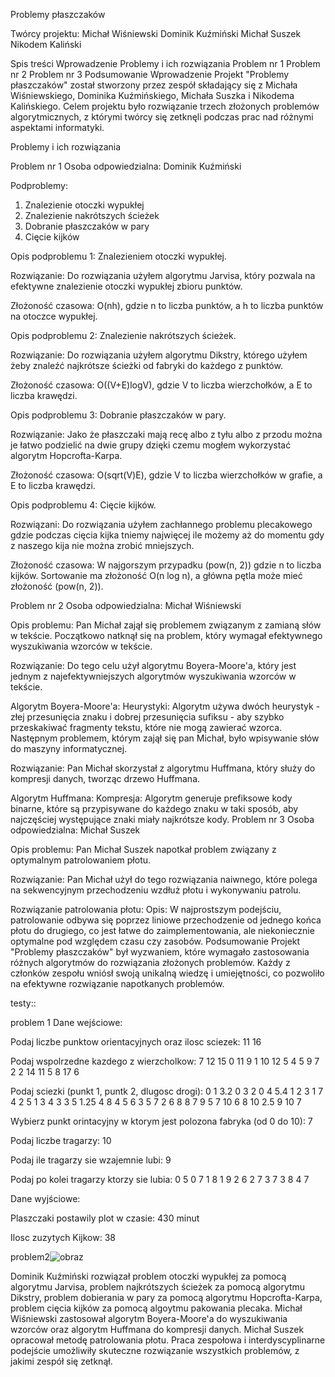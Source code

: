 Problemy płaszczaków

Twórcy projektu:
Michał Wiśniewski
Dominik Kuźmiński
Michał Suszek
Nikodem Kaliński


Spis treści
Wprowadzenie
Problemy i ich rozwiązania
Problem nr 1
Problem nr 2
Problem nr 3
Podsumowanie
Wprowadzenie
Projekt "Problemy płaszczaków" został stworzony przez zespół składający się z Michała Wiśniewskiego, Dominika Kuźmińskiego, Michała Suszka i Nikodema Kalińskiego. Celem projektu było rozwiązanie trzech złożonych problemów algorytmicznych, z którymi twórcy się zetknęli podczas prac nad różnymi aspektami informatyki.

Problemy i ich rozwiązania

Problem nr 1
Osoba odpowiedzialna: Dominik Kuźmiński

  Podproblemy:
  1. Znalezienie otoczki wypukłej
  2. Znalezienie nakrótszych ścieżek
  3. Dobranie płaszczaków w pary
  4. Cięcie kijków
  
  
  Opis podproblemu 1: Znalezieniem otoczki wypukłej.
  
  Rozwiązanie: Do rozwiązania użyłem algorytmu Jarvisa, który pozwala na efektywne znalezienie otoczki wypukłej zbioru punktów.
  
  Złożoność czasowa: O(nh), gdzie n to liczba punktów, a h to liczba punktów na otoczce wypukłej.
  
  
  Opis podproblemu 2: Znalezienie nakrótszych ścieżek.
  
  Rozwiązanie: Do rozwiązania użyłem algorytmu Dikstry, którego użyłem żeby znaleźć najkrótsze ścieżki od fabryki do każdego z punktów.
  
  Złożoność czasowa: O((V+E)logV), gdzie V to liczba wierzchołków, a E to liczba krawędzi.
  
  
  Opis podproblemu 3: Dobranie płaszczaków w pary.
  
  Rozwiązanie: Jako że płaszczaki mają recę albo z tyłu albo z przodu można je łatwo podzielić na dwie grupy dzięki czemu mogłem wykorzystać algorytm Hopcrofta-Karpa.
  
  Złożoność czasowa: O(sqrt(V)E), gdzie V to liczba wierzchołków w grafie, a E to liczba krawędzi.
  
  
  Opis podproblemu 4: Cięcie kijków.
  
  Rozwiązani: Do rozwiązania użyłem zachłannego problemu plecakowego gdzie podczas cięcia kijka tniemy najwięcej ile możemy aż do momentu gdy z naszego kija nie można zrobić mniejszych.
  
  Złożoność czasowa: W najgorszym przypadku (pow(n, 2)) gdzie n to liczba kijków. Sortowanie ma złożoność O(n log n), a główna pętla może mieć złożoność (pow(n, 2)).



Problem nr 2
Osoba odpowiedzialna: Michał Wiśniewski

Opis problemu: Pan Michał zajął się problemem związanym z zamianą słów w tekście. Początkowo natknął się na problem, który wymagał efektywnego wyszukiwania wzorców w tekście.

Rozwiązanie: Do tego celu użył algorytmu Boyera-Moore'a, który jest jednym z najefektywniejszych algorytmów wyszukiwania wzorców w tekście.

Algorytm Boyera-Moore'a:
Heurystyki: Algorytm używa dwóch heurystyk - złej przesunięcia znaku i dobrej przesunięcia sufiksu - aby szybko przeskakiwać fragmenty tekstu, które nie mogą zawierać wzorca.
Następnym problemem, którym zajął się pan Michał, było wpisywanie słów do maszyny informatycznej.

Rozwiązanie: Pan Michał skorzystał z algorytmu Huffmana, który służy do kompresji danych, tworząc drzewo Huffmana.

Algorytm Huffmana:
Kompresja: Algorytm generuje prefiksowe kody binarne, które są przypisywane do każdego znaku w taki sposób, aby najczęściej występujące znaki miały najkrótsze kody.
Problem nr 3
Osoba odpowiedzialna: Michał Suszek

Opis problemu: Pan Michał Suszek napotkał problem związany z optymalnym patrolowaniem płotu.

Rozwiązanie: Pan Michał użył do tego rozwiązania naiwnego, które polega na sekwencyjnym przechodzeniu wzdłuż płotu i wykonywaniu patrolu.

Rozwiązanie patrolowania płotu:
Opis: W najprostszym podejściu, patrolowanie odbywa się poprzez liniowe przechodzenie od jednego końca płotu do drugiego, co jest łatwe do zaimplementowania, ale niekoniecznie optymalne pod względem czasu czy zasobów.
Podsumowanie
Projekt "Problemy płaszczaków" był wyzwaniem, które wymagało zastosowania różnych algorytmów do rozwiązania złożonych problemów. Każdy z członków zespołu wniósł swoją unikalną wiedzę i umiejętności, co pozwoliło na efektywne rozwiązanie napotkanych problemów.

testy::


problem 1 Dane wejściowe:

Podaj liczbe punktow orientacyjnych oraz ilosc sciezek:
11 16

Podaj wspolrzedne kazdego z wierzcholkow:
7 12
15 0
11 9
1 10
12 5
4 5
9 7
2 2
14 11
5 8
17 6

Podaj sciezki (punkt 1, puntk 2, dlugosc drogi):
0 1 3.2
0 3 2
0 4 5.4
1 2 3
1 7 4
2 5 1
3 4 3
3 5 1.25
4 8 4
5 6 3
5 7 2
6 8 8
7 9 5
7 10 6
8 10 2.5
9 10 7

Wybierz punkt orintacyjny w ktorym jest polozona fabryka (od 0 do 10): 7

Podaj liczbe tragarzy:
10

Podaj ile tragarzy sie wzajemnie lubi:
9

Podaj po kolei tragarzy ktorzy sie lubia:
0 5
0 7
1 8
1 9
2 6
2 7
3 7
3 8
4 7

Dane wyjściowe:

Plaszczaki postawily plot w czasie: 430 minut

Ilosc zuzytych Kijkow: 38


problem2![obraz](https://github.com/mwwisn/Plaszczak_never_lies/assets/158228165/2d9f65c6-e8ac-4b1f-a102-abb4be2b069a)

Dominik Kuźmiński rozwiązał problem otoczki wypukłej za pomocą algorytmu Jarvisa, problem najkrótszych ścieżek za pomocą algorytmu Dikstry, problem dobierania w pary za pomocą algorytmu Hopcrofta-Karpa, problem cięcia kijków za pomocą algoytmu pakowania plecaka.
Michał Wiśniewski zastosował algorytm Boyera-Moore'a do wyszukiwania wzorców oraz algorytm Huffmana do kompresji danych.
Michał Suszek opracował metodę patrolowania płotu.
Praca zespołowa i interdyscyplinarne podejście umożliwiły skuteczne rozwiązanie wszystkich problemów, z jakimi zespół się zetknął.
